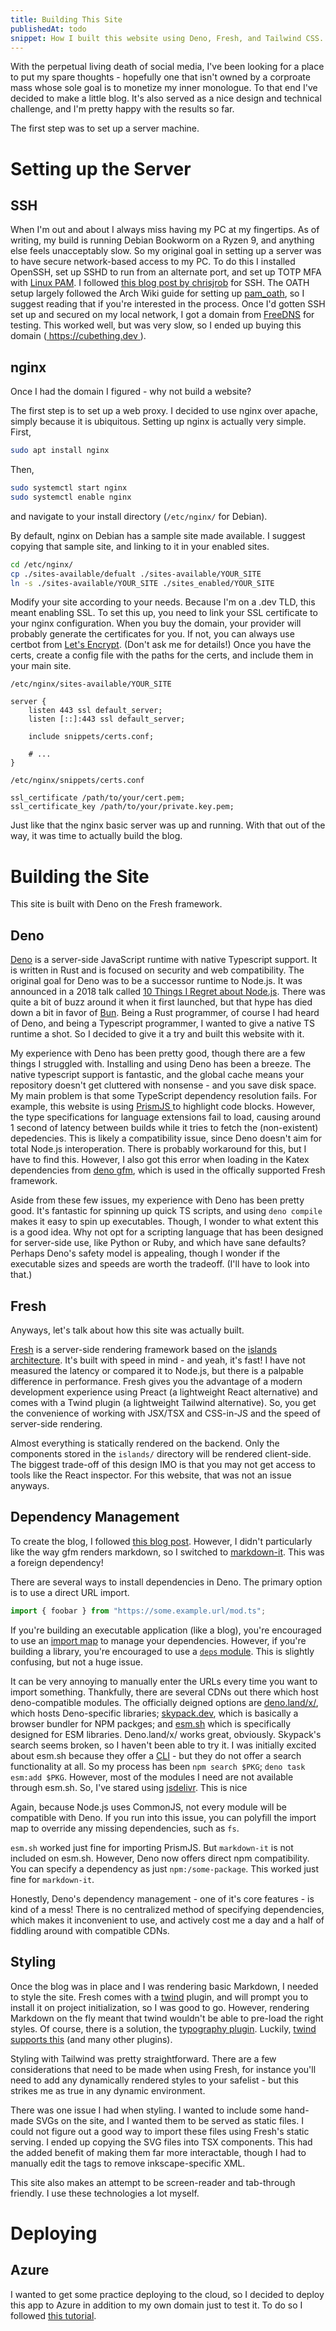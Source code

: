 ```yaml
---
title: Building This Site
publishedAt: todo
snippet: How I built this website using Deno, Fresh, and Tailwind CSS. Also includes server setup with Debian, OpenSSH, and Nginx.
---
```


With the perpetual living death of social media, I've been looking for a place to put my spare thoughts - hopefully one that isn't owned by a corproate mass whose sole goal is to monetize my inner monologue. To that end I've decided to make a little blog. It's also served as a nice design and technical challenge, and I'm pretty happy with the results so far.

The first step was to set up a server machine.

# Setting up the Server

## SSH

When I'm out and about I always miss having my PC at my fingertips. As of writing, my build is running Debian Bookworm on a Ryzen 9, and anything else feels unacceptably slow. So my original goal in setting up a server was to have secure network-based access to my PC. To do this I installed OpenSSH, set up SSHD to run from an alternate port, and set up TOTP MFA with [Linux PAM](https://linux-pam.org). I followed [this blog post by chrisjrob](https://chrisjrob.com/2011/04/05/dynamic-dns-and-remote-ssh-and-vnc/) for SSH. The OATH setup largely followed the Arch Wiki guide for setting up [pam_oath](https://wiki.archlinux.org/title/Pam_oath), so I suggest reading that if you're interested in the process. Once I'd gotten SSH set up and secured on my local network, I got a domain from [FreeDNS](https://freedns.afraid.org) for testing. This worked well, but was very slow, so I ended up buying this domain ([ https://cubething.dev ](https://cubething.dev)).

## nginx

Once I had the domain I figured - why not build a website?

The first step is to set up a web proxy. I decided to use nginx over apache, simply because it is ubiquitous. Setting up nginx is actually very simple. First,

```bash
sudo apt install nginx
```

Then,

```bash
sudo systemctl start nginx
sudo systemctl enable nginx
```

and navigate to your install directory (`/etc/nginx/` for Debian).

By default, nginx on Debian has a sample site made available. I suggest copying that sample site, and linking to it in your enabled sites.

```bash
cd /etc/nginx/
cp ./sites-available/defualt ./sites-available/YOUR_SITE
ln -s ./sites-available/YOUR_SITE ./sites_enabled/YOUR_SITE
```

Modify your site according to your needs. Because I'm on a .dev TLD, this meant enabling SSL. To set this up, you need to link your SSL certificate to your nginx configuration. When you buy the domain, your provider will probably generate the certificates for you. If not, you can always use certbot from [Let's Encrypt](https://letsencrypt.org). (Don't ask me for details!) Once you have the certs, create a config file with the paths for the certs, and include them in your main site.

`/etc/nginx/sites-available/YOUR_SITE`

```nginx
server {
    listen 443 ssl default_server;
    listen [::]:443 ssl default_server;

    include snippets/certs.conf;

    # ...
}
```

`/etc/nginx/snippets/certs.conf`

```nginx
ssl_certificate /path/to/your/cert.pem;
ssl_certificate_key /path/to/your/private.key.pem;
```

Just like that the nginx basic server was up and running. With that out of the way, it was time to actually build the blog.

# Building the Site

This site is built with Deno on the Fresh framework.

## Deno

[Deno](https://deno.land) is a server-side JavaScript runtime with native Typescript support. It is written in Rust and is focused on security and web compatibility. The original goal for Deno was to be a successor runtime to Node.js. It was announced in a 2018 talk called [10 Things I Regret about Node.js](https://www.youtube.com/watch?v=M3BM9TB-8yA). There was quite a bit of buzz around it when it first launched, but that hype has died down a bit in favor of [Bun](https://bun.sh). Being a Rust programmer, of course I had heard of Deno, and being a Typescript programmer, I wanted to give a native TS runtime a shot. So I decided to give it a try and built this website with it.

My experience with Deno has been pretty good, though there are a few things I struggled with. Installing and using Deno has been a breeze. The native typescript support is fantastic, and the global cache means your repository doesn't get cluttered with nonsense - and you save disk space. My main problem is that some TypeScript dependency resolution fails. For example, this website is using [ PrismJS ](https://prismjs.com) to highlight code blocks. However, the type specifications for language extensions fail to load, causing around 1 second of latency between builds while it tries to fetch the (non-existent) depedencies. This is likely a compatibility issue, since Deno doesn't aim for total Node.js interoperation. There is probably workaround for this, but I have to find this. However, I also got this error when loading in the Katex dependencies from [deno gfm](https://deno.land/x/gfm@0.2.1), which is used in the offically supported Fresh framework.

Aside from these few issues, my experience with Deno has been pretty good. It's fantastic for spinning up quick TS scripts, and using `deno compile` makes it easy to spin up executables. Though, I wonder to what extent this is a good idea. Why not opt for a scripting language that has been designed for server-side use, like Python or Ruby, and which have sane defaults? Perhaps Deno's safety model is appealing, though I wonder if the executable sizes and speeds are worth the tradeoff. (I'll have to look into that.)

## Fresh

Anyways, let's talk about how this site was actually built.

[Fresh](https://fresh.deno.dev) is a server-side rendering framework based on the [islands architecture](https://jasonformat.com/islands-architecture/). It's built with speed in mind - and yeah, it's fast! I have not measured the latency or compared it to Node.js, but there is a palpable difference in performance. Fresh gives you the advantage of a modern development experience using Preact (a lightweight React alternative) and comes with a Twind plugin (a lightweight Tailwind alternative). So, you get the convenience of working with JSX/TSX and CSS-in-JS and the speed of server-side rendering.

Almost everything is statically rendered on the backend. Only the components stored in the `islands/` directory will be rendered client-side. The biggest trade-off of this design IMO is that you may not get access to tools like the React inspector. For this website, that was not an issue anyways.

## Dependency Management

To create the blog, I followed [this blog post](https://deno.com/blog/build-a-blog-with-fresh). However, I didn't particularly like the way gfm renders markdown, so I switched to [markdown-it](https://github.com/markdown-it/markdown-it). This was a foreign dependency!

There are several ways to install dependencies in Deno. The primary option is to use a direct URL import.

```typescript
import { foobar } from "https://some.example.url/mod.ts";
```

If you're building an executable application (like a blog), you're encouraged to use an [import map](https://deno.land/manual@v1.31.1/basics/import_maps) to manage your dependencies. However, if you're building a library, you're encouraged to use a [`deps` module](https://deno.land/manual@v1.31.1/examples/manage_dependencies). This is slightly confusing, but not a huge issue.

It can be very annoying to manually enter the URLs every time you want to import something. Thankfully, there are several CDNs out there which host deno-compatible modules. The officially deigned options are [deno.land/x/](https://deno.land/x/), which hosts Deno-specific libraries; [skypack.dev](https://skypack.dev), which is basically a browser bundler for NPM packges; and [esm.sh](https://esm.sh) which is specifically designed for ESM libraries. Deno.land/x/ works great, obviously. Skypack's search seems broken, so I haven't been able to try it. I was initially excited about esm.sh because they offer a [CLI](https://esm.sh/#cli) - but they do not offer a search functionality at all. So my process has been `npm search $PKG`; `deno task esm:add $PKG`. However, most of the modules I need are not available through esm.sh. So, I've stared using [jsdelivr](https://jsdelivr.com). This is nice

Again, because Node.js uses CommonJS, not every module will be compatible with Deno. If you run into this issue, you can polyfill the import map to override any missing dependencies, such as `fs`.

`esm.sh` worked just fine for importing PrismJS. But `markdown-it` is not included on esm.sh. However, Deno now offers direct npm compatibility. You can specify a dependency as just `npm:/some-package`. This worked just fine for `markdown-it`.

Honestly, Deno's dependency management - one of it's core features - is kind of a mess! There is no centralized method of specifying dependencies, which makes it inconvenient to use, and actively cost me a day and a half of fiddling around with compatible CDNs.

## Styling

Once the blog was in place and I was rendering basic Markdown, I needed to style the site. Fresh comes with a [twind](https://twind.style) plugin, and will prompt you to install it on project initialization, so I was good to go. However, rendering Markdown on the fly meant that twind wouldn't be able to pre-load the right styles. Of course, there is a solution, the [typography plugin](https://tailwindcss.com/docs/typography-plugin). Luckily, [twind supports this](https://twind.style/packages/@twind/preset-typography) (and many other plugins).

Styling with Tailwind was pretty straightforward. There are a few considerations that need to be made when using Fresh, for instance you'll need to add any dynamically rendered styles to your safelist - but this strikes me as true in any dynamic environment.

There was one issue I had when styling. I wanted to include some hand-made SVGs on the site, and I wanted them to be served as static files. I could not figure out a good way to import these files using Fresh's static serving. I ended up copying the SVG files into TSX components. This had the added benefit of making them far more interactable, though I had to manually edit the tags to remove inkscape-specific XML.

This site also makes an attempt to be screen-reader and tab-through friendly. I use these technologies a lot myself.

# Deploying

## Azure

I wanted to get some practice deploying to the cloud, so I decided to deploy this app to Azure in addition to my own domain just to test it. To do so I followed [this tutorial](https://www.codestack.be/blog/run-deno-containerized-web-application-on-microsoft-azure-container-registry/).

